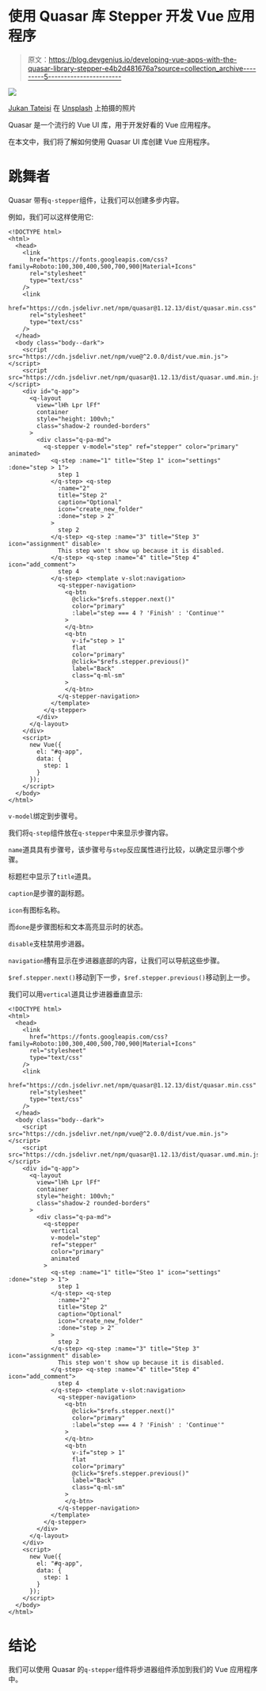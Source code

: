 # 使用 Quasar 库 Stepper 开发 Vue 应用程序

> 原文：<https://blog.devgenius.io/developing-vue-apps-with-the-quasar-library-stepper-e4b2d481676a?source=collection_archive---------5----------------------->

![](img/4f2e7d3bd0011cc46806208cc3e35634.png)

[Jukan Tateisi](https://unsplash.com/@tateisimikito?utm_source=medium&utm_medium=referral) 在 [Unsplash](https://unsplash.com?utm_source=medium&utm_medium=referral) 上拍摄的照片

Quasar 是一个流行的 Vue UI 库，用于开发好看的 Vue 应用程序。

在本文中，我们将了解如何使用 Quasar UI 库创建 Vue 应用程序。

# 跳舞者

Quasar 带有`q-stepper`组件，让我们可以创建多步内容。

例如，我们可以这样使用它:

```
<!DOCTYPE html>
<html>
  <head>
    <link
      href="https://fonts.googleapis.com/css?family=Roboto:100,300,400,500,700,900|Material+Icons"
      rel="stylesheet"
      type="text/css"
    />
    <link
      href="https://cdn.jsdelivr.net/npm/quasar@1.12.13/dist/quasar.min.css"
      rel="stylesheet"
      type="text/css"
    />
  </head>
  <body class="body--dark">
    <script src="https://cdn.jsdelivr.net/npm/vue@^2.0.0/dist/vue.min.js"></script>
    <script src="https://cdn.jsdelivr.net/npm/quasar@1.12.13/dist/quasar.umd.min.js"></script>
    <div id="q-app">
      <q-layout
        view="lHh Lpr lFf"
        container
        style="height: 100vh;"
        class="shadow-2 rounded-borders"
      >
        <div class="q-pa-md">
          <q-stepper v-model="step" ref="stepper" color="primary" animated>
            <q-step :name="1" title="Step 1" icon="settings" :done="step > 1">
              step 1
            </q-step> <q-step
              :name="2"
              title="Step 2"
              caption="Optional"
              icon="create_new_folder"
              :done="step > 2"
            >
              step 2
            </q-step> <q-step :name="3" title="Step 3" icon="assignment" disable>
              This step won't show up because it is disabled.
            </q-step> <q-step :name="4" title="Step 4" icon="add_comment">
              step 4
            </q-step> <template v-slot:navigation>
              <q-stepper-navigation>
                <q-btn
                  @click="$refs.stepper.next()"
                  color="primary"
                  :label="step === 4 ? 'Finish' : 'Continue'"
                >
                </q-btn>
                <q-btn
                  v-if="step > 1"
                  flat
                  color="primary"
                  @click="$refs.stepper.previous()"
                  label="Back"
                  class="q-ml-sm"
                >
                </q-btn>
              </q-stepper-navigation>
            </template>
          </q-stepper>
        </div>
      </q-layout>
    </div>
    <script>
      new Vue({
        el: "#q-app",
        data: {
          step: 1
        }
      });
    </script>
  </body>
</html>
```

`v-model`绑定到步骤号。

我们将`q-step`组件放在`q-stepper`中来显示步骤内容。

`name`道具具有步骤号，该步骤号与`step`反应属性进行比较，以确定显示哪个步骤。

标题栏中显示了`title`道具。

`caption`是步骤的副标题。

`icon`有图标名称。

而`done`是步骤图标和文本高亮显示时的状态。

`disable`支柱禁用步进器。

`navigation`槽有显示在步进器底部的内容，让我们可以导航这些步骤。

`$ref.stepper.next()`移动到下一步，`$ref.stepper.previous()`移动到上一步。

我们可以用`vertical`道具让步进器垂直显示:

```
<!DOCTYPE html>
<html>
  <head>
    <link
      href="https://fonts.googleapis.com/css?family=Roboto:100,300,400,500,700,900|Material+Icons"
      rel="stylesheet"
      type="text/css"
    />
    <link
      href="https://cdn.jsdelivr.net/npm/quasar@1.12.13/dist/quasar.min.css"
      rel="stylesheet"
      type="text/css"
    />
  </head>
  <body class="body--dark">
    <script src="https://cdn.jsdelivr.net/npm/vue@^2.0.0/dist/vue.min.js"></script>
    <script src="https://cdn.jsdelivr.net/npm/quasar@1.12.13/dist/quasar.umd.min.js"></script>
    <div id="q-app">
      <q-layout
        view="lHh Lpr lFf"
        container
        style="height: 100vh;"
        class="shadow-2 rounded-borders"
      >
        <div class="q-pa-md">
          <q-stepper
            vertical
            v-model="step"
            ref="stepper"
            color="primary"
            animated
          >
            <q-step :name="1" title="Steo 1" icon="settings" :done="step > 1">
              step 1
            </q-step> <q-step
              :name="2"
              title="Step 2"
              caption="Optional"
              icon="create_new_folder"
              :done="step > 2"
            >
              step 2
            </q-step> <q-step :name="3" title="Step 3" icon="assignment" disable>
              This step won't show up because it is disabled.
            </q-step> <q-step :name="4" title="Step 4" icon="add_comment">
              step 4
            </q-step> <template v-slot:navigation>
              <q-stepper-navigation>
                <q-btn
                  @click="$refs.stepper.next()"
                  color="primary"
                  :label="step === 4 ? 'Finish' : 'Continue'"
                >
                </q-btn>
                <q-btn
                  v-if="step > 1"
                  flat
                  color="primary"
                  @click="$refs.stepper.previous()"
                  label="Back"
                  class="q-ml-sm"
                >
                </q-btn>
              </q-stepper-navigation>
            </template>
          </q-stepper>
        </div>
      </q-layout>
    </div>
    <script>
      new Vue({
        el: "#q-app",
        data: {
          step: 1
        }
      });
    </script>
  </body>
</html>
```

# 结论

我们可以使用 Quasar 的`q-stepper`组件将步进器组件添加到我们的 Vue 应用程序中。